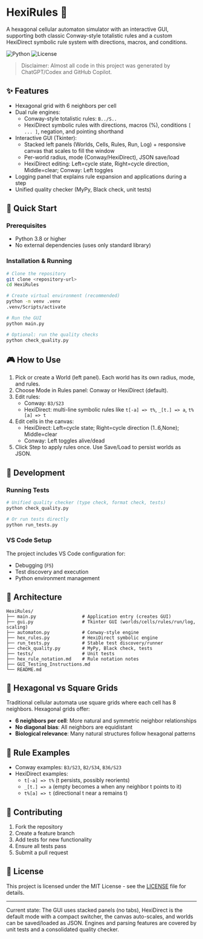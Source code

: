 # HexiRules 🔬

A hexagonal cellular automaton simulator with an interactive GUI, supporting both classic Conway-style totalistic rules and a custom HexiDirect symbolic rule system with directions, macros, and conditions.

![Python](https://img.shields.io/badge/python-v3.8+-blue.svg)
![License](https://img.shields.io/badge/license-MIT-green.svg)

> Disclaimer: Almost all code in this project was generated by ChatGPT/Codex and GitHub Copilot.

## ✨ Features

- Hexagonal grid with 6 neighbors per cell
- Dual rule engines:
   - Conway-style totalistic rules: `B../S..`
   - HexiDirect symbolic rules with directions, macros (%), conditions `[ ... ]`, negation, and pointing shorthand
- Interactive GUI (Tkinter):
   - Stacked left panels (Worlds, Cells, Rules, Run, Log) + responsive canvas that scales to fill the window
   - Per-world radius, mode (Conway/HexiDirect), JSON save/load
   - HexiDirect editing: Left=cycle state, Right=cycle direction, Middle=clear; Conway: Left toggles
- Logging panel that explains rule expansion and applications during a step
- Unified quality checker (MyPy, Black check, unit tests)

## 🚀 Quick Start

### Prerequisites
- Python 3.8 or higher
- No external dependencies (uses only standard library)

### Installation & Running

```bash
# Clone the repository
git clone <repository-url>
cd HexiRules

# Create virtual environment (recommended)
python -m venv .venv
.venv/Scripts/activate

# Run the GUI
python main.py

# Optional: run the quality checks
python check_quality.py
```

## 🎮 How to Use

1. Pick or create a World (left panel). Each world has its own radius, mode, and rules.
2. Choose Mode in Rules panel: Conway or HexiDirect (default).
3. Edit rules:
   - Conway: `B3/S23`
   - HexiDirect: multi-line symbolic rules like `t[-a] => t%`, `_[t.] => a`, `t%[a] => t`
4. Edit cells in the canvas:
   - HexiDirect: Left=cycle state; Right=cycle direction (1..6,None); Middle=clear
   - Conway: Left toggles alive/dead
5. Click Step to apply rules once. Use Save/Load to persist worlds as JSON.

## 🧪 Development

### Running Tests
```bash
# Unified quality checker (type check, format check, tests)
python check_quality.py

# Or run tests directly
python run_tests.py
```

### VS Code Setup
The project includes VS Code configuration for:
- Debugging (`F5`)
- Test discovery and execution
- Python environment management

## 📐 Architecture

```
HexiRules/
├── main.py                 # Application entry (creates GUI)
├── gui.py                  # Tkinter GUI (worlds/cells/rules/run/log, scaling)
├── automaton.py            # Conway-style engine
├── hex_rules.py            # HexiDirect symbolic engine
├── run_tests.py            # Stable test discovery/runner
├── check_quality.py        # MyPy, Black check, tests
├── tests/                  # Unit tests
├── hex_rule_notation.md    # Rule notation notes
├── GUI_Testing_Instructions.md
└── README.md
```

## 🔬 Hexagonal vs Square Grids

Traditional cellular automata use square grids where each cell has 8 neighbors. Hexagonal grids offer:
- **6 neighbors per cell**: More natural and symmetric neighbor relationships
- **No diagonal bias**: All neighbors are equidistant
- **Biological relevance**: Many natural structures follow hexagonal patterns

## 🎯 Rule Examples

- Conway examples: `B3/S23`, `B2/S34`, `B36/S23`
- HexiDirect examples:
   - `t[-a] => t%` (t persists, possibly reorients)
   - `_[t.] => a` (empty becomes a when any neighbor t points to it)
   - `t%[a] => t` (directional t near a remains t)

## 🤝 Contributing

1. Fork the repository
2. Create a feature branch
3. Add tests for new functionality
4. Ensure all tests pass
5. Submit a pull request

## 📄 License

This project is licensed under the MIT License - see the [LICENSE](LICENSE) file for details.

---
Current state: The GUI uses stacked panels (no tabs), HexiDirect is the default mode with a compact switcher, the canvas auto-scales, and worlds can be saved/loaded as JSON. Engines and parsing features are covered by unit tests and a consolidated quality checker.
